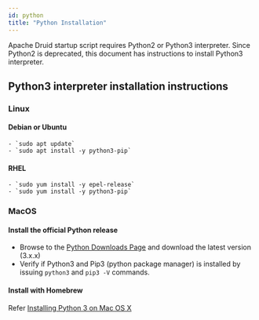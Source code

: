 ```yaml
---
id: python
title: "Python Installation"
---
```


<!--
  ~ Licensed to the Apache Software Foundation (ASF) under one
  ~ or more contributor license agreements.  See the NOTICE file
  ~ distributed with this work for additional information
  ~ regarding copyright ownership.  The ASF licenses this file
  ~ to you under the Apache License, Version 2.0 (the
  ~ "License"); you may not use this file except in compliance
  ~ with the License.  You may obtain a copy of the License at
  ~
  ~   http://www.apache.org/licenses/LICENSE-2.0
  ~
  ~ Unless required by applicable law or agreed to in writing,
  ~ software distributed under the License is distributed on an
  ~ "AS IS" BASIS, WITHOUT WARRANTIES OR CONDITIONS OF ANY
  ~ KIND, either express or implied.  See the License for the
  ~ specific language governing permissions and limitations
  ~ under the License.
  -->

Apache Druid startup script requires Python2 or Python3 interpreter. 
Since Python2 is deprecated, this document has instructions to install Python3 interpreter.

## Python3 interpreter installation instructions

### Linux

#### Debian or Ubuntu
    - `sudo apt update`
    - `sudo apt install -y python3-pip`
#### RHEL
    - `sudo yum install -y epel-release`
    - `sudo yum install -y python3-pip`

### MacOS

#### Install the official Python release
* Browse to the [Python Downloads Page](https://www.python.org/downloads/) and download the latest version (3.x.x)
* Verify if Python3 and Pip3 (python package manager) is installed by issuing `python3` and `pip3 -V` commands. 

#### Install with Homebrew
Refer [Installing Python 3 on Mac OS X](https://docs.python-guide.org/starting/install3/osx/)
